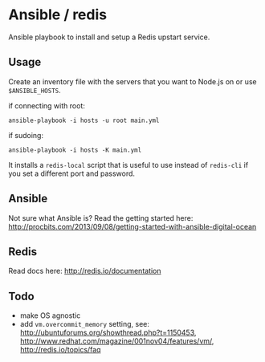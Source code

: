 Ansible / redis
===============

Ansible playbook to install and setup a Redis upstart service.



Usage
-----

Create an inventory file with the servers that you want to Node.js on or use `$ANSIBLE_HOSTS`.

if connecting with root:

    ansible-playbook -i hosts -u root main.yml

if sudoing:

    ansible-playbook -i hosts -K main.yml

It installs a `redis-local` script that is useful to use instead of `redis-cli` if you set a different port and password.



Ansible
-------

Not sure what Ansible is? Read the getting started here: http://procbits.com/2013/09/08/getting-started-with-ansible-digital-ocean


Redis
-----

Read docs here: http://redis.io/documentation



Todo
----

- make OS agnostic
- add `vm.overcommit_memory` setting, see: http://ubuntuforums.org/showthread.php?t=1150453, http://www.redhat.com/magazine/001nov04/features/vm/, http://redis.io/topics/faq




